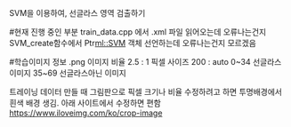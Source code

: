 SVM을 이용하여, 선글라스 영역 검출하기

#현재 진행 중인 부분
train_data.cpp 에서 .xml 파일 읽어오는데 오류나는건지
SVM_create함수에서 Ptr<ml::SVM> 객체 선언하는데 오류나는건지 모르겠음 

#학습이미지 정보 .png
이미지 비율 2.5 : 1 
픽셀 사이즈 200 : auto
0~34 선글라스 이미지
35~69 선글라스아닌 이미지 


트레이닝 데이터 만들 때
그림판으로 픽셀 크기나 비율 수정하려고 하면 투명배경에서 흰색 배경 생김. 
아래 사이트에서 수정하면 편함
https://www.iloveimg.com/ko/crop-image
